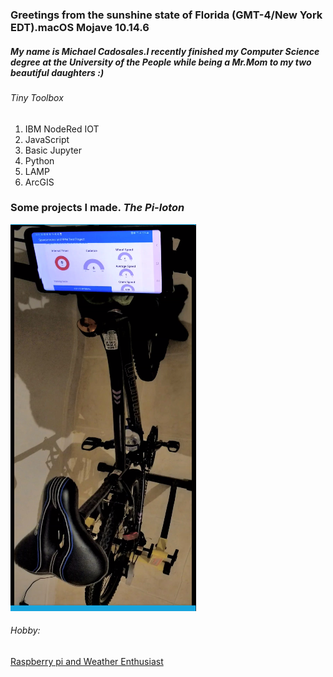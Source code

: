 ### Greetings from the sunshine state of Florida (GMT-4/New York EDT).macOS Mojave 10.14.6
##### My name is Michael Cadosales.I recently finished my Computer Science degree at the University of the People while being a Mr.Mom to my two beautiful daughters :)
###### Tiny Toolbox
1. IBM NodeRed IOT
2. JavaScript 
3. Basic Jupyter 
4. Python 
5. LAMP  
6. ArcGIS

### Some projects I made. *The* *Pi-loton*

![Poor Mans Peloton](https://github.com/MichaelCado/MichaelCado.github.io/blob/cado-treehouses-branch/pages/vi/profiles/images/Screen%20Shot%202020-06-18%20at%205.36.36%20PM.png)

###### Hobby:
[Raspberry pi and Weather Enthusiast]( https://www.arcgis.com/home/webmap/viewer.html?webmap=5e7f16de8339411b900cd9cafefb4bda)
